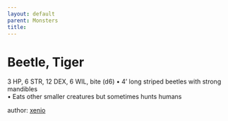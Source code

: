 ```yaml
---
layout: default
parent: Monsters 
title: 
--- 
```

# Beetle, Tiger
3 HP, 6 STR, 12 DEX, 6 WIL, bite (d6)
• 4’ long striped beetles with strong mandibles  
• Eats other smaller creatures but sometimes hunts humans  





author: [xenio](https://xenioinabottle.blogspot.com/2021/02/classic-monsters-for-cairnito-part-1.html) 


